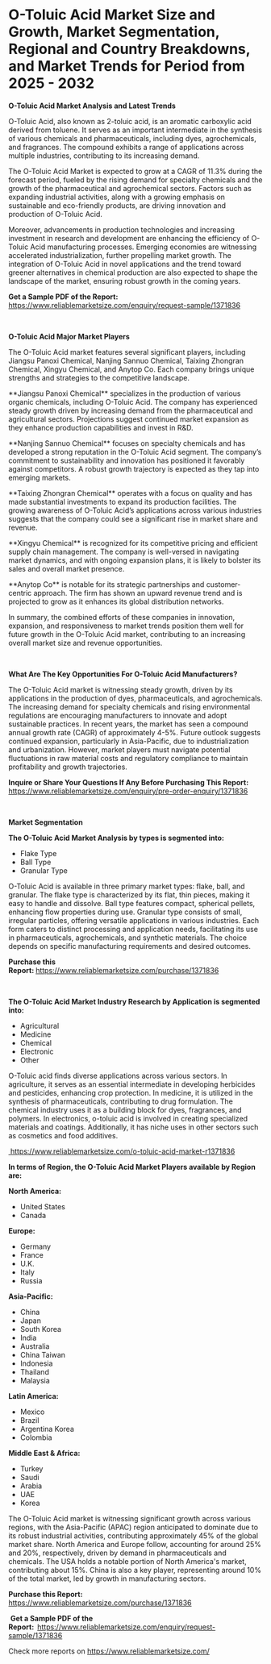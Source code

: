 <p><h1>O-Toluic Acid Market Size and Growth, Market Segmentation, Regional and Country Breakdowns, and Market Trends for Period from 2025 -  2032</h1></p><p><strong>O-Toluic Acid Market Analysis and Latest Trends</strong></p>
<p><p>O-Toluic Acid, also known as 2-toluic acid, is an aromatic carboxylic acid derived from toluene. It serves as an important intermediate in the synthesis of various chemicals and pharmaceuticals, including dyes, agrochemicals, and fragrances. The compound exhibits a range of applications across multiple industries, contributing to its increasing demand.</p><p>The O-Toluic Acid Market is expected to grow at a CAGR of 11.3% during the forecast period, fueled by the rising demand for specialty chemicals and the growth of the pharmaceutical and agrochemical sectors. Factors such as expanding industrial activities, along with a growing emphasis on sustainable and eco-friendly products, are driving innovation and production of O-Toluic Acid.</p><p>Moreover, advancements in production technologies and increasing investment in research and development are enhancing the efficiency of O-Toluic Acid manufacturing processes. Emerging economies are witnessing accelerated industrialization, further propelling market growth. The integration of O-Toluic Acid in novel applications and the trend toward greener alternatives in chemical production are also expected to shape the landscape of the market, ensuring robust growth in the coming years.</p></p>
<p><strong>Get a Sample PDF of the Report:&nbsp;</strong> <a href="https://www.reliablemarketsize.com/enquiry/request-sample/1371836?utm_campaign=3351&utm_medium=2&utm_source=Github&utm_content=ia&utm_term=22032025&utm_id=o-toluic-acid">https://www.reliablemarketsize.com/enquiry/request-sample/1371836</a></p>
<p>&nbsp;</p>
<p><strong>O-Toluic Acid Major Market Players</strong></p>
<p><p>The O-Toluic Acid market features several significant players, including Jiangsu Panoxi Chemical, Nanjing Sannuo Chemical, Taixing Zhongran Chemical, Xingyu Chemical, and Anytop Co. Each company brings unique strengths and strategies to the competitive landscape.</p><p>**Jiangsu Panoxi Chemical** specializes in the production of various organic chemicals, including O-Toluic Acid. The company has experienced steady growth driven by increasing demand from the pharmaceutical and agricultural sectors. Projections suggest continued market expansion as they enhance production capabilities and invest in R&D.</p><p>**Nanjing Sannuo Chemical** focuses on specialty chemicals and has developed a strong reputation in the O-Toluic Acid segment. The company’s commitment to sustainability and innovation has positioned it favorably against competitors. A robust growth trajectory is expected as they tap into emerging markets.</p><p>**Taixing Zhongran Chemical** operates with a focus on quality and has made substantial investments to expand its production facilities. The growing awareness of O-Toluic Acid’s applications across various industries suggests that the company could see a significant rise in market share and revenue.</p><p>**Xingyu Chemical** is recognized for its competitive pricing and efficient supply chain management. The company is well-versed in navigating market dynamics, and with ongoing expansion plans, it is likely to bolster its sales and overall market presence.</p><p>**Anytop Co** is notable for its strategic partnerships and customer-centric approach. The firm has shown an upward revenue trend and is projected to grow as it enhances its global distribution networks.</p><p>In summary, the combined efforts of these companies in innovation, expansion, and responsiveness to market trends position them well for future growth in the O-Toluic Acid market, contributing to an increasing overall market size and revenue opportunities.</p></p>
<p>&nbsp;</p>
<p><strong>What Are The Key Opportunities For O-Toluic Acid Manufacturers?</strong></p>
<p><p>The O-Toluic Acid market is witnessing steady growth, driven by its applications in the production of dyes, pharmaceuticals, and agrochemicals. The increasing demand for specialty chemicals and rising environmental regulations are encouraging manufacturers to innovate and adopt sustainable practices. In recent years, the market has seen a compound annual growth rate (CAGR) of approximately 4-5%. Future outlook suggests continued expansion, particularly in Asia-Pacific, due to industrialization and urbanization. However, market players must navigate potential fluctuations in raw material costs and regulatory compliance to maintain profitability and growth trajectories.</p></p>
<p><strong>Inquire or Share Your Questions If Any Before Purchasing This Report:</strong> <a href="https://www.reliablemarketsize.com/enquiry/pre-order-enquiry/1371836?utm_campaign=3351&utm_medium=2&utm_source=Github&utm_content=ia&utm_term=22032025&utm_id=o-toluic-acid">https://www.reliablemarketsize.com/enquiry/pre-order-enquiry/1371836</a></p>
<p>&nbsp;</p>
<p><strong>Market Segmentation</strong></p>
<p><strong>The O-Toluic Acid Market Analysis by types is segmented into:</strong></p>
<p><ul><li>Flake Type</li><li>Ball Type</li><li>Granular Type</li></ul></p>
<p><p>O-Toluic Acid is available in three primary market types: flake, ball, and granular. The flake type is characterized by its flat, thin pieces, making it easy to handle and dissolve. Ball type features compact, spherical pellets, enhancing flow properties during use. Granular type consists of small, irregular particles, offering versatile applications in various industries. Each form caters to distinct processing and application needs, facilitating its use in pharmaceuticals, agrochemicals, and synthetic materials. The choice depends on specific manufacturing requirements and desired outcomes.</p></p>
<p><strong>Purchase this Report:&nbsp;</strong><a href="https://www.reliablemarketsize.com/purchase/1371836?utm_campaign=3351&utm_medium=2&utm_source=Github&utm_content=ia&utm_term=22032025&utm_id=o-toluic-acid">https://www.reliablemarketsize.com/purchase/1371836</a></p>
<p>&nbsp;</p>
<p><strong>The O-Toluic Acid Market Industry Research by Application is segmented into:</strong></p>
<p><ul><li>Agricultural</li><li>Medicine</li><li>Chemical</li><li>Electronic</li><li>Other</li></ul></p>
<p><p>O-Toluic acid finds diverse applications across various sectors. In agriculture, it serves as an essential intermediate in developing herbicides and pesticides, enhancing crop protection. In medicine, it is utilized in the synthesis of pharmaceuticals, contributing to drug formulation. The chemical industry uses it as a building block for dyes, fragrances, and polymers. In electronics, o-toluic acid is involved in creating specialized materials and coatings. Additionally, it has niche uses in other sectors such as cosmetics and food additives.</p></p>
<p><a href="https://www.reliablemarketsize.com/o-toluic-acid-market-r1371836?utm_campaign=3351&utm_medium=2&utm_source=Github&utm_content=ia&utm_term=22032025&utm_id=o-toluic-acid">&nbsp;https://www.reliablemarketsize.com/o-toluic-acid-market-r1371836</a></p>
<p><strong>In terms of Region, the O-Toluic Acid Market Players available by Region are:</strong></p>
<p>
    <p> <strong> North America: </strong>
        <ul>
            <li>United States</li>
            <li>Canada</li>
        </ul>
        </p> 
    <p> <strong> Europe: </strong>
        <ul>
            <li>Germany</li>
            <li>France</li>
            <li>U.K.</li>
            <li>Italy</li>
            <li>Russia</li>
        </ul>
        </p> 
    <p> <strong> Asia-Pacific: </strong>
        <ul>
            <li>China</li>
            <li>Japan</li>
            <li>South Korea</li>
            <li>India</li>
            <li>Australia</li>
            <li>China Taiwan</li>
            <li>Indonesia</li>
            <li>Thailand</li>
            <li>Malaysia</li>
        </ul>
        </p> 
    <p> <strong> Latin America: </strong>
        <ul>
            <li>Mexico</li>
            <li>Brazil</li>
            <li>Argentina Korea</li>
            <li>Colombia</li>
        </ul>
        </p> 
    <p> <strong> Middle East & Africa: </strong>
        <ul>
            <li>Turkey</li>
            <li>Saudi</li>
            <li>Arabia</li>
            <li>UAE</li>
            <li>Korea</li>
        </ul>
    </p>
    </p>
<p><p>The O-Toluic Acid market is witnessing significant growth across various regions, with the Asia-Pacific (APAC) region anticipated to dominate due to its robust industrial activities, contributing approximately 45% of the global market share. North America and Europe follow, accounting for around 25% and 20%, respectively, driven by demand in pharmaceuticals and chemicals. The USA holds a notable portion of North America's market, contributing about 15%. China is also a key player, representing around 10% of the total market, led by growth in manufacturing sectors.</p></p>
<p><strong>Purchase this Report: </strong><a href="https://www.reliablemarketsize.com/purchase/1371836?utm_campaign=3351&utm_medium=2&utm_source=Github&utm_content=ia&utm_term=22032025&utm_id=o-toluic-acid">https://www.reliablemarketsize.com/purchase/1371836</a></p>
<p>&nbsp;<strong>Get a Sample PDF of the Report:&nbsp;&nbsp;</strong><a href="https://www.reliablemarketsize.com/enquiry/request-sample/1371836?utm_campaign=3351&utm_medium=2&utm_source=Github&utm_content=ia&utm_term=22032025&utm_id=o-toluic-acid">https://www.reliablemarketsize.com/enquiry/request-sample/1371836</a></p>
<p><strong></strong></p>
<p>Check more reports on <a href="https://www.reliablemarketsize.com/?utm_campaign=3351&utm_medium=2&utm_source=Github&utm_content=ia&utm_term=22032025&utm_id=o-toluic-acid">https://www.reliablemarketsize.com/</a></p>